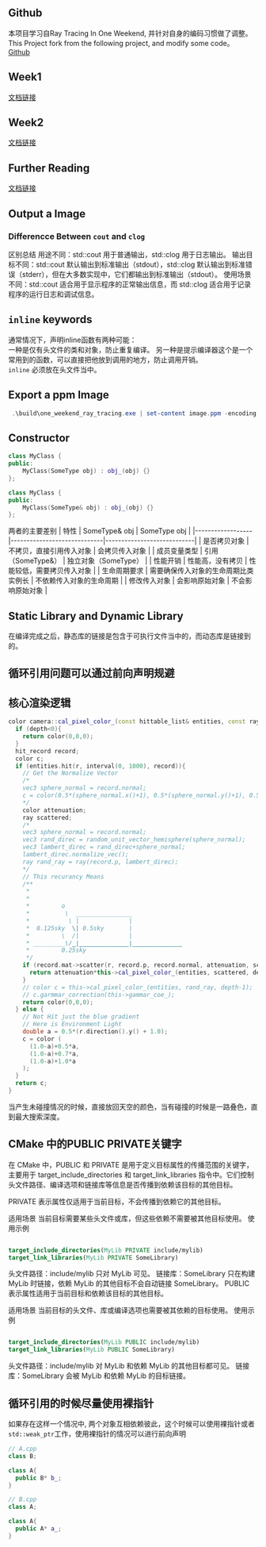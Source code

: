 ## Github
本项目学习自Ray Tracing In One Weekend, 并针对自身的编码习惯做了调整。
This Project fork from the following project, and modify some code。  
[Github](https://github.com/RayTracing/raytracing.github.io/)

## Week1
[文档链接](https://raytracing.github.io/books/RayTracingInOneWeekend.html)

## Week2
[文档链接](https://raytracing.github.io/books/RayTracingTheNextWeek.html)

## Further Reading 
[文档链接](https://github.com/RayTracing/raytracing.github.io/wiki/Further-Readings)

## Output a Image  
### Differencce Between `cout` and `clog`  

区别总结
    用途不同：std::cout 用于普通输出，std::clog 用于日志输出。
    输出目标不同：std::cout 默认输出到标准输出（stdout），std::clog 默认输出到标准错误（stderr），但在大多数实现中，它们都输出到标准输出（stdout）。
    使用场景不同：std::cout 适合用于显示程序的正常输出信息，而 std::clog 适合用于记录程序的运行日志和调试信息。

## `inline` keywords
通常情况下，声明inline函数有两种可能：  
一种是仅有头文件的类和对象，防止重复编译。
另一种是提示编译器这个是一个常用到的函数，可以直接把他放到调用的地方，防止调用开销。  
`inline` 必须放在头文件当中。

## Export a ppm Image
```Powershell
 .\build\one_weekend_ray_tracing.exe | set-content image.ppm -encoding  String
```

## Constructor
```c++
class MyClass {
public:
    MyClass(SomeType obj) : obj_(obj) {}
};

class MyClass {
public:
    MyClass(SomeType& obj) : obj_(obj) {}
};
```

两者的主要差别
| 特性             | SomeType& obj               | SomeType obj               |
|------------------|-----------------------------|----------------------------|
| 是否拷贝对象     | 不拷贝，直接引用传入对象    | 会拷贝传入对象             |
| 成员变量类型     | 引用（SomeType&）           | 独立对象（SomeType）       |
| 性能开销         | 性能高，没有拷贝            | 性能较低，需要拷贝传入对象 |
| 生命周期要求     | 需要确保传入对象的生命周期比类实例长 | 不依赖传入对象的生命周期   |
| 修改传入对象     | 会影响原始对象              | 不会影响原始对象           |

## Static Library and Dynamic Library

在编译完成之后，静态库的链接是包含于可执行文件当中的，而动态库是链接到的。

## 循环引用问题可以通过前向声明规避

## 核心渲染逻辑
```C++
color camera::cal_pixel_color_(const hittable_list& entities, const ray& r, int depth) const {
  if (depth<0){
    return color(0,0,0);
  }
  hit_record record;
  color c;
  if (entities.hit(r, interval(0, 1000), record)){
    // Get the Normalize Vector 
    /*
    vec3 sphere_normal = record.normal;
    c = color(0.5*(sphere_normal.x()+1), 0.5*(sphere_normal.y()+1), 0.5*(sphere_normal.z()+1));
    */
    color attenuation;
    ray scattered;
    /*
    vec3 sphere_normal = record.normal;
    vec3 rand_direc = random_unit_vector_hemisphere(sphere_normal);
    vec3 lambert_direc = rand_direc+sphere_normal;
    lambert_direc.normalize_vec();
    ray rand_ray = ray(record.p, lambert_direc);
    */
    // This recurancy Means
    /**
     * 
     * 
     *         o
     *          \  ________________
     *           \ |              |
     *  0.125sky  \| 0.5sky       |
     *         \  /|              |
     * _________\/_|______________|______________
     *         0.25sky 
     */ 
    if (record.mat->scatter(r, record.p, record.normal, attenuation, scattered)){
      return attenuation*this->cal_pixel_color_(entities, scattered, depth-1);
    }
    // color c = this->cal_pixel_color_(entities, rand_ray, depth-1);
    // c.garmmar_correction(this->gammar_coe_);    
    return color(0,0,0);
  } else {
    // Not Hit just the blue gradient
    // Here is Environment Light
    double a = 0.5*(r.direction().y() + 1.0);    
    c = color (
      (1.0-a)+0.5*a,
      (1.0-a)+0.7*a,
      (1.0-a)+1.0*a
    );
  }
  return c;
}
```

当产生未碰撞情况的时候，直接放回天空的颜色，当有碰撞的时候是一路叠色，直到最大搜索深度。

## CMake 中的PUBLIC PRIVATE关键字
在 CMake 中，PUBLIC 和 PRIVATE 是用于定义目标属性的传播范围的关键字，主要用于 target_include_directories 和 target_link_libraries 指令中。它们控制头文件路径、编译选项和链接库等信息是否传播到依赖该目标的其他目标。

PRIVATE
表示属性仅适用于当前目标，不会传播到依赖它的其他目标。

适用场景
当前目标需要某些头文件或库，但这些依赖不需要被其他目标使用。
使用示例
```cmake

target_include_directories(MyLib PRIVATE include/mylib)
target_link_libraries(MyLib PRIVATE SomeLibrary)
```
头文件路径：include/mylib 只对 MyLib 可见。
链接库：SomeLibrary 只在构建 MyLib 时链接，依赖 MyLib 的其他目标不会自动链接 SomeLibrary。
PUBLIC
表示属性适用于当前目标和依赖该目标的其他目标。

适用场景
当前目标的头文件、库或编译选项也需要被其依赖的目标使用。
使用示例
```cmake

target_include_directories(MyLib PUBLIC include/mylib)
target_link_libraries(MyLib PUBLIC SomeLibrary)
```
头文件路径：include/mylib 对 MyLib 和依赖 MyLib 的其他目标都可见。
链接库：SomeLibrary 会被 MyLib 和依赖 MyLib 的目标链接。

## 循环引用的时候尽量使用裸指针
如果存在这样一个情况中, 两个对象互相依赖彼此，这个时候可以使用裸指针或者`std::weak_ptr`工作，使用裸指针的情况可以进行前向声明
```C++
// A.cpp
class B;

class A{
  public B* b_;
}
```

```C++
// B.cpp
class A;

class A{
  public A* a_;
}
```
